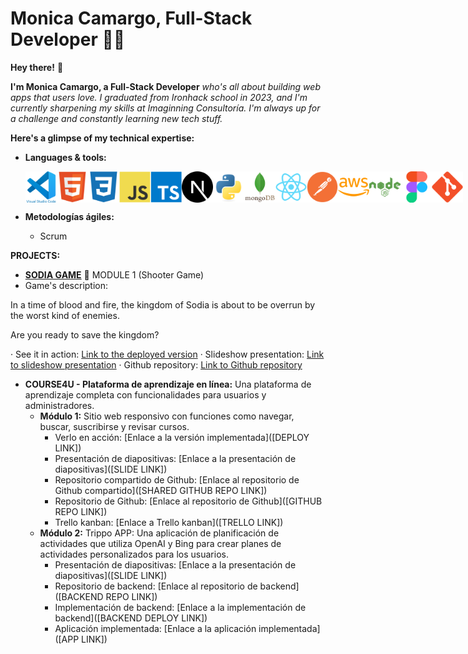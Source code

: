 # Monica Camargo, Full-Stack Developer 👩‍💻

**Hey there!** 👋

**I'm Monica Camargo, a Full-Stack Developer** *who's all about building web apps that users love.*
*I graduated from Ironhack school in 2023, and I'm currently sharpening my skills at Imaginning Consultoría.* 
*I'm always up for a challenge and constantly learning new tech stuff.*

**Here's a glimpse of my technical expertise:**

* **Languages & tools:**
    <div style="display:flex;">
        <img src="https://github.com/devicons/devicon/blob/master/icons/vscode/vscode-original-wordmark.svg" alt="VSCode" style="width: 50px; height: 50px;">
        <img src="https://github.com/devicons/devicon/blob/master/icons/html5/html5-original.svg" alt="HTML5" style="width: 50px; height: 50px;">
        <img src="https://github.com/devicons/devicon/blob/master/icons/css3/css3-plain.svg" alt="CSS3" style="width: 50px; height: 50px;">
        <img src="https://github.com/devicons/devicon/blob/master/icons/javascript/javascript-original.svg" alt="JavaScript" style="width: 50px; height: 50px;">
        <img src="https://github.com/devicons/devicon/blob/master/icons/typescript/typescript-plain.svg" alt="TypeScript" style="width: 50px; height: 50px;">
        <img src="https://github.com/devicons/devicon/blob/master/icons/nextjs/nextjs-plain.svg" alt="NextJS" style="width: 50px; height: 50px;">
        <img src="https://github.com/devicons/devicon/blob/master/icons/python/python-original.svg" alt="Python" style="width: 50px; height: 50px;">
        <img src="https://github.com/devicons/devicon/blob/master/icons/mongodb/mongodb-original-wordmark.svg" alt="MongoDB" style="width: 50px; height: 50px;">
        <img src="https://github.com/devicons/devicon/blob/master/icons/react/react-original.svg" alt="ReactJS" style="width: 50px; height: 50px;">
        <img src="https://github.com/devicons/devicon/blob/master/icons/postman/postman-original.svg" alt="Postman" style="width: 50px; height: 50px;">
        <img src="https://github.com/devicons/devicon/blob/master/icons/amazonwebservices/amazonwebservices-plain-wordmark.svg" alt="AWS" style="width: 50px; height: 50px;">
        <img src="https://github.com/devicons/devicon/blob/master/icons/nodejs/nodejs-plain-wordmark.svg" alt="NodeJS" style="width: 50px; height: 50px;">
        <img src="https://github.com/devicons/devicon/blob/master/icons/figma/figma-original.svg" alt="Figma" style="width: 50px; height: 50px;">
        <img src="https://github.com/devicons/devicon/blob/master/icons/git/git-plain.svg" alt="GIT" style="width: 50px; height: 50px;">
    </div>


* **Metodologías ágiles:**
    * Scrum

**PROJECTS:**

* **[SODIA GAME](https://github.com/MoniCamargo37/SODIA_Shooter-Game)** 🔫 MODULE 1 (Shooter Game)
* Game's description:

In a time of blood and fire, the kingdom of Sodia is about to be overrun by the worst kind of enemies.

Are you ready to save the kingdom?


· See it in action: [Link to the deployed version](https://monicamargo37.github.io/SODIA_Shooter-Game/)
· Slideshow presentation: [Link to slideshow presentation](https://docs.google.com/presentation/d/17o8pfU952duM68wNuS3tq6jQ3p9ZCGPL/edit#slide=id.p1)
· Github repository: [Link to Github repository](https://github.com/MoniCamargo37/SODIA_Shooter-Game?tab=readme-ov-file)

* **COURSE4U - Plataforma de aprendizaje en línea:** Una plataforma de aprendizaje completa con funcionalidades para usuarios y administradores.
    * **Módulo 1:** Sitio web responsivo con funciones como navegar, buscar, suscribirse y revisar cursos.
        * Verlo en acción: [Enlace a la versión implementada]([DEPLOY LINK])
        * Presentación de diapositivas: [Enlace a la presentación de diapositivas]([SLIDE LINK])
        * Repositorio compartido de Github: [Enlace al repositorio de Github compartido]([SHARED GITHUB REPO LINK])
        * Repositorio de Github: [Enlace al repositorio de Github]([GITHUB REPO LINK])
        * Trello kanban: [Enlace a Trello kanban]([TRELLO LINK])
    * **Módulo 2:** Trippo APP: Una aplicación de planificación de actividades que utiliza OpenAI y Bing para crear planes de actividades personalizados para los usuarios.
        * Presentación de diapositivas: [Enlace a la presentación de diapositivas]([SLIDE LINK])
        * Repositorio de backend: [Enlace al repositorio de backend]([BACKEND REPO LINK])
        * Implementación de backend: [Enlace a la implementación de backend]([BACKEND DEPLOY LINK])
        * Aplicación implementada: [Enlace a la aplicación implementada]([APP LINK])
